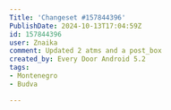 ```yaml
---
Title: 'Changeset #157844396'
PublishDate: 2024-10-13T17:04:59Z
id: 157844396
user: Znaika
comment: Updated 2 atms and a post_box
created_by: Every Door Android 5.2
tags:
- Montenegro
- Budva

---
```

